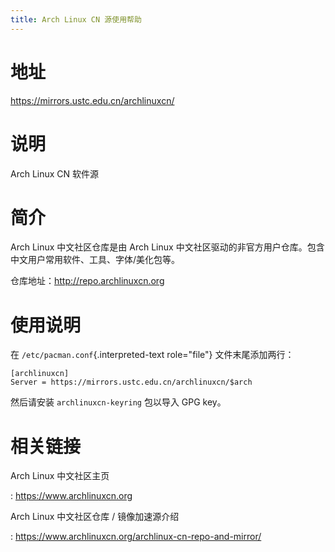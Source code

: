 ```yaml
---
title: Arch Linux CN 源使用帮助
---
```


地址
====

<https://mirrors.ustc.edu.cn/archlinuxcn/>

说明
====

Arch Linux CN 软件源

简介
====

Arch Linux 中文社区仓库是由 Arch Linux
中文社区驱动的非官方用户仓库。包含中文用户常用软件、工具、字体/美化包等。

仓库地址：http://repo.archlinuxcn.org

使用说明
========

在 `/etc/pacman.conf`{.interpreted-text role="file"} 文件末尾添加两行：

    [archlinuxcn]
    Server = https://mirrors.ustc.edu.cn/archlinuxcn/$arch

然后请安装 `archlinuxcn-keyring` 包以导入 GPG key。

相关链接
========

Arch Linux 中文社区主页

:   <https://www.archlinuxcn.org>

Arch Linux 中文社区仓库 / 镜像加速源介绍

:   <https://www.archlinuxcn.org/archlinux-cn-repo-and-mirror/>
